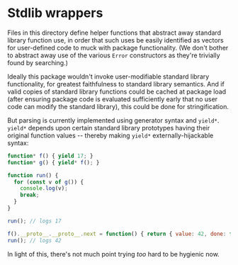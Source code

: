 # Stdlib wrappers

Files in this directory define helper functions that abstract away standard
library function use, in order that such uses be easily identified as vectors
for user-defined code to muck with package functionality.  (We don't bother to
abstract away use of the various `Error` constructors as they're trivially found
by searching.)

Ideally this package wouldn't invoke user-modifiable standard library
functionality, for greatest faithfulness to standard library semantics.  And if
valid copies of standard library functions could be cached at package load
(after ensuring package code is evaluated sufficiently early that no user code
can modify the standard library), this could be done for stringification.

But parsing is currently implemented using generator syntax and `yield*`.
`yield*` depends upon certain standard library prototypes having their original
function values -- thereby making `yield*` externally-hijackable syntax:

```js
function* f() { yield 17; }
function* g() { yield* f(); }

function run() {
  for (const v of g()) {
    console.log(v);
    break;
  }
}

run(); // logs 17

f().__proto__.__proto__.next = function() { return { value: 42, done: false }; };
run(); // logs 42
```

In light of this, there's not much point trying *too* hard to be hygienic now.
